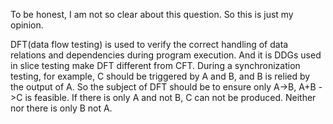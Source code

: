 To be honest, I am not so clear about this question. So this is just my opinion.

DFT(data flow testing) is used to verify the correct handling of data relations and dependencies during program execution. And it is DDGs used in slice testing make DFT different from CFT. During a synchronization testing, for example, C should be triggered by A and B, and B is relied by the output of A. So the subject of DFT should be to ensure only A->B, A+B ->C is feasible. If there is only A and not B, C can not be produced. Neither nor there is only B not A. 

